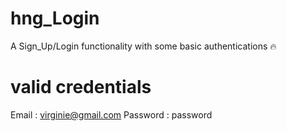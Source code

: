 # hng_Login
A Sign_Up/Login functionality with some basic authentications :fire:

# valid credentials
Email : virginie@gmail.com
Password : password
